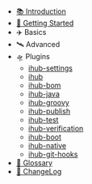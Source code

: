* [📚 Introduction](/)
* [🚀 Getting Started](gettingStarted.md)
* ✈️ Basics
* 🛰️ Advanced
* 🛸 Plugins
    - [ihub-settings](iHubSettings.md '置插件仓库、插件版本以及子项目管理 ')
    - [ihub](iHub.md '基础插件，用于配置组件仓库以及一些其他扩展属性 ')
    - [ihub-bom](iHubBom.md '配置项目依赖组件版本以及兼容性管理 ')
    - [ihub-java](iHubJava.md '集成Java相关插件环境、配置一些默认依赖以及兼容性配置 ')
    - [ihub-groovy](iHubGroovy.md '集成Groovy相关插件环境以及配置Groovy默认组件依赖 ')
    - [ihub-publish](iHubPublish.md '集成组件发布相关插件环境，配置发布仓库以及其他默认配置 ')
    - [ihub-test](iHubTest.md '配置测试任务 ')
    - [ihub-verification](iHubVerification.md '配置代码静态检查以及测试用例覆盖率等 ')
    - [ihub-boot](iHubBoot.md '集成spring-boot插件以及镜像默认配置 ')
    - [ihub-native](iHubNative.md '集成spring-native插件以及镜像默认配置 ')
    - [ihub-git-hooks](iHubGitHooks.md '配置GitHooks，可以为git操作配置一些钩子命令 ')
* [📑 Glossary](explanation.md)
* [🔖 ChangeLog](CHANGELOG.md)